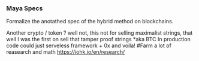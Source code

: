 ### Maya Specs

Formalize the anotathed spec of the hybrid method on blockchains.



Another crypto / token ? well not, this not for selling maximalist strings, that well I was the first on sell that tamper proof strings *aka BTC
In production code could just serveless framework + 0x and voila!
#Farm a lot of reasearch and math
https://iohk.io/en/research/
